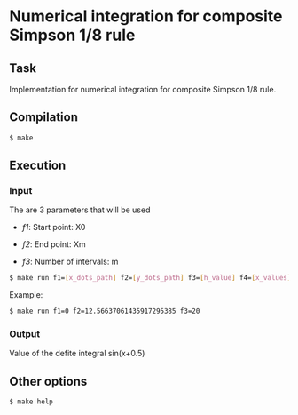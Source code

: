 # Numerical integration for composite Simpson 1/8 rule

## Task

Implementation for numerical integration for composite Simpson 1/8 rule.

## Compilation

``` bash
$ make
```

## Execution

### Input

The are 3 parameters that will be used

- *f1*: Start point: X0

- *f2*: End point: Xm

- *f3*: Number of intervals: m

``` bash
$ make run f1=[x_dots_path] f2=[y_dots_path] f3=[h_value] f4=[x_values]
```

Example:

``` bash
$ make run f1=0 f2=12.56637061435917295385 f3=20
```

### Output

Value of the defite integral sin(x+0.5)


## Other options

``` bash
$ make help
```
